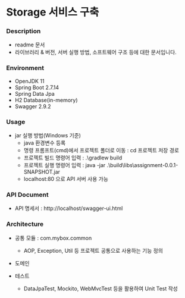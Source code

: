 # Storage 서비스 구축

### Description
*  readme 문서
* 라이브러리 & 버전, 서버 실행 방법, 소프트웨어 구조 등에 대한 문서입니다.

### Environment
* OpenJDK 11
* Spring Boot 2.7.14
* Spring Data Jpa
* H2 Database(in-memory)
* Swagger 2.9.2

### Usage
* jar 실행 방법(Windows 기준)
    * java 환경변수 등록
    * 명령 프롬프트(cmd)에서 프로젝트 폴더로 이동 : cd 프로젝트 저장 경로
    * 프로젝트 빌드 명령어 입력 : .\gradlew build
    * 프로젝트 실행 명령어 입력 : java -jar .\build\libs\assignment-0.0.1-SNAPSHOT.jar
    * localhost:80 으로 API 서버 사용 가능

### API Document
* API 명세서 : http://localhost/swagger-ui.html

### Architecture
* 공통 모듈 : com.mybox.common
    * AOP, Exception, Util 등 프로젝트 공통으로 사용하는 기능 정의
* 도메인
    
* 테스트
    * DataJpaTest, Mockito, WebMvcTest 등을 활용하여 Unit Test 작성